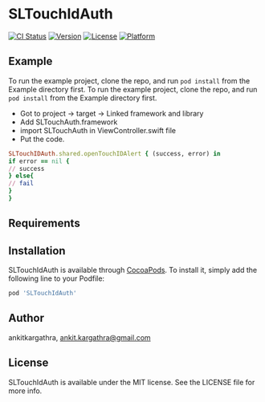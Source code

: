 # SLTouchIdAuth

[![CI Status](https://img.shields.io/travis/ankitkargathra/SLTouchIdAuth.svg?style=flat)](https://travis-ci.org/ankitkargathra/SLTouchIdAuth)
[![Version](https://img.shields.io/cocoapods/v/SLTouchIdAuth.svg?style=flat)](https://cocoapods.org/pods/SLTouchIdAuth)
[![License](https://img.shields.io/cocoapods/l/SLTouchIdAuth.svg?style=flat)](https://cocoapods.org/pods/SLTouchIdAuth)
[![Platform](https://img.shields.io/cocoapods/p/SLTouchIdAuth.svg?style=flat)](https://cocoapods.org/pods/SLTouchIdAuth)

## Example

To run the example project, clone the repo, and run `pod install` from the Example directory first.
To run the example project, clone the repo, and run `pod install` from the Example directory first.
- Got to project -> target -> Linked framework and library
- Add SLTouchAuth.framework
- import SLTouchAuth in ViewController.swift file
- Put the code.

```ruby
SLTouchIDAuth.shared.openTouchIDAlert { (success, error) in
if error == nil {
// success
} else{
// fail
}
}
```

## Requirements

## Installation

SLTouchIdAuth is available through [CocoaPods](https://cocoapods.org). To install
it, simply add the following line to your Podfile:

```ruby
pod 'SLTouchIdAuth'
```

## Author

ankitkargathra, ankit.kargathra@gmail.com

## License

SLTouchIdAuth is available under the MIT license. See the LICENSE file for more info.
